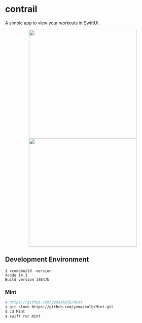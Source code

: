 # contrail
  
A simple app to view your workouts in SwiftUI.

<p align="center">
  <img src="https://user-images.githubusercontent.com/37968814/209442529-442972fd-a218-4fcb-ad67-794aa274c264.png" width="350">
  <img src="https://user-images.githubusercontent.com/37968814/209442538-2c5f5ce3-17c1-4b43-b185-d42b65b1d549.png" width="350">
</p>

## Development Environment
  
```
$ xcodebuild -version
Xcode 14.1
Build version 14B47b
```
  
### Mint

```sh
# https://github.com/yonaskolb/Mint
$ git clone https://github.com/yonaskolb/Mint.git
$ cd Mint
$ swift run mint
```
